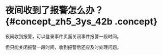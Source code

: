 # 夜间收到了报警怎么办？ {#concept_zh5_3ys_42b .concept}

夜间收到报警，可以登录事件页面关闭事件报警一段时间。

但只能关闭报警一段时间，收到报警后还应及时处理问题。

